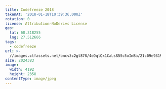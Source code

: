 ```yaml
---
title: Codefreeze 2018
takenAt: '2018-01-18T10:39:36.000Z'
rotation: 0
license: Attribution-NoDerivs License
geo:
  lat: 68.318255
  lng: 27.512666
tags:
  - codefreeze
url: >-
  //images.ctfassets.net/bncv3c2gt878/4eDqlQx1CaLsS5Sc5oInBa/21c09e93190f2e022c3b351d962fb16c/codefreeze-2018_24931228617_o
size: 2024383
image:
  width: 4192
  height: 2358
contentType: image/jpeg
---
```


